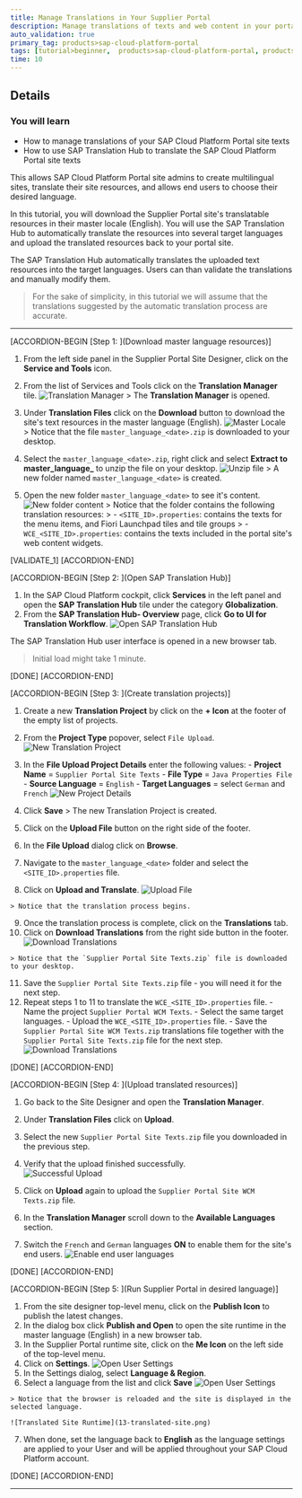 ```yaml
---
title: Manage Translations in Your Supplier Portal
description: Manage translations of texts and web content in your portal site.
auto_validation: true
primary_tag: products>sap-cloud-platform-portal
tags: [tutorial>beginner,  products>sap-cloud-platform-portal, products>sap-cloud-platform]
time: 10
---
```


## Details
### You will learn  
  - How to manage translations of your SAP Cloud Platform Portal site texts
  - How to use SAP Translation Hub to translate the SAP Cloud Platform Portal site texts

This allows SAP Cloud Platform Portal site admins to create multilingual sites, translate their site resources, and allows end users to choose their desired language.

In this tutorial, you will download the Supplier Portal site's translatable resources in their master locale (English). You will use the SAP Translation Hub to automatically translate the resources into several target languages and upload the translated resources back to your portal site.

The SAP Translation Hub automatically translates the uploaded text resources into the target languages. Users can than validate the translations and manually modify them.

> For the sake of simplicity, in this tutorial we will assume that the translations suggested by the automatic translation process are accurate.

---

[ACCORDION-BEGIN [Step 1: ](Download master language resources)]
  1. From the left side panel in the Supplier Portal Site Designer, click on the **Service and Tools** icon.
  2. From the list of Services and Tools click on the **Translation Manager** tile.
    ![Translation Manager](1-launch-translation-service.png)
    > The **Translation Manager** is opened.

  3. Under **Translation Files** click on the **Download** button to download the site's text resources in the master language (English).
    ![Master Locale](2-download-master-lang.png)
    > Notice that the file `master_language_<date>.zip` is downloaded to your desktop.

  4. Select the `master_language_<date>.zip`, right click and select **Extract to master_language_<date>** to unzip the file on your desktop.
    ![Unzip file](3-unzip-resources.png)
    > A new folder named `master_language_<date>` is created.

  5. Open the new folder `master_language_<date>` to see it's content.
    ![New folder content](4-new-folder.png)
    > Notice that the folder contains the following translation resources:
    > - `<SITE_ID>.properties`: contains the texts for the menu items, and Fiori Launchpad tiles and tile groups
    > - `WCE_<SITE_ID>.properties`: contains the texts included in the portal site's web content widgets.

[VALIDATE_1]
[ACCORDION-END]

[ACCORDION-BEGIN [Step 2: ](Open SAP Translation Hub)]
  1. In the SAP Cloud Platform cockpit, click **Services** in the left panel and open the **SAP Translation Hub** tile under the category **Globalization**.
  2. From the **SAP Translation Hub- Overview** page, click **Go to UI for Translation Workflow**.
  ![Open SAP Translation Hub](5-open-translation-hub.png)

The SAP Translation Hub user interface is opened in a new browser tab.

>Initial load might take 1 minute.

[DONE]
[ACCORDION-END]

[ACCORDION-BEGIN [Step 3: ](Create translation projects)]
  1. Create a new **Translation Project** by click on the **+ Icon** at the footer of the empty list of projects.
  2. From the **Project Type** popover, select `File Upload`.
    ![New Translation Project](6-new-translation-project.png)
  3. In the **File Upload Project Details** enter the following values:
    - **Project Name** = `Supplier Portal Site Texts`
    - **File Type** = `Java Properties File`
    - **Source Language** = `English`
    - **Target Languages** = select `German` and `French`
    ![New Project Details](7-new-project-details.png)
  4. Click **Save**
    > The new Translation Project is created.

  5. Click on the **Upload File** button on the right side of the footer.
  6. In the **File Upload** dialog click on **Browse**.
  7. Navigate to the `master_language_<date>` folder and select the `<SITE_ID>.properties` file.
  8. Click on **Upload and Translate**.
  ![Upload File](8-upload-file.png)

    > Notice that the translation process begins.

  9. Once the translation process is complete, click on the **Translations** tab.
  10. Click on **Download Translations** from the right side button in the footer.
    ![Download Translations](8-1-download-translations.png)

    > Notice that the `Supplier Portal Site Texts.zip` file is downloaded to your desktop.

  11. Save the `Supplier Portal Site Texts.zip` file - you will need it for the next step.
  12. Repeat steps 1 to 11 to translate the `WCE_<SITE_ID>.properties` file.
    - Name the project `Supplier Portal WCM Texts`.
    - Select the same target languages.
    - Upload the `WCE_<SITE_ID>.properties` file.
    - Save the `Supplier Portal Site WCM Texts.zip` translations file together with the `Supplier Portal Site Texts.zip` file for the next step.
    ![Download Translations](8-2-download-translations.png)

[DONE]
[ACCORDION-END]

[ACCORDION-BEGIN [Step 4: ](Upload translated resources)]
  1. Go back to the Site Designer and open the **Translation Manager**.
  2. Under **Translation Files** click on **Upload**.
  3. Select the new `Supplier Portal Site Texts.zip` file you downloaded in the previous step.
  4. Verify that the upload finished successfully.  
    ![Successful Upload](9-upload-translations.png)

  5. Click on **Upload** again to upload the `Supplier Portal Site WCM Texts.zip` file.
  6. In the **Translation Manager** scroll down to the **Available Languages** section.
  7. Switch the `French` and `German` languages **ON** to enable them for the site's end users.
  ![Enable end user languages](10-enable-langs.png)

[DONE]
[ACCORDION-END]

[ACCORDION-BEGIN [Step 5: ](Run Supplier Portal in desired language)]
  1. From the site designer top-level menu, click on the **Publish Icon** to publish the latest changes.
  2. In the dialog box click **Publish and Open** to open the site runtime in the master language (English) in a new browser tab.
  3. In the Supplier Portal runtime site, click on the **Me Icon** on the left side of the top-level menu.
  4. Click on **Settings**.
  ![Open User Settings](11-open-user-settings.png)
  5. In the Settings dialog, select **Language & Region**.
  6. Select a language from the list and click **Save**
  ![Open User Settings](12-set-user-language.png)

    > Notice that the browser is reloaded and the site is displayed in the selected language.

    ![Translated Site Runtime](13-translated-site.png)

  7. When done, set the language back to **English** as the language settings are applied to your User and will be applied throughout your SAP Cloud Platform account.

[DONE]
[ACCORDION-END]


---
